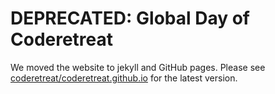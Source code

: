 # DEPRECATED: Global Day of Coderetreat

We moved the website to jekyll and GitHub pages. Please see [coderetreat/coderetreat.github.io](https://github.com/coderetreat/coderetreat.github.io) for the latest version.
